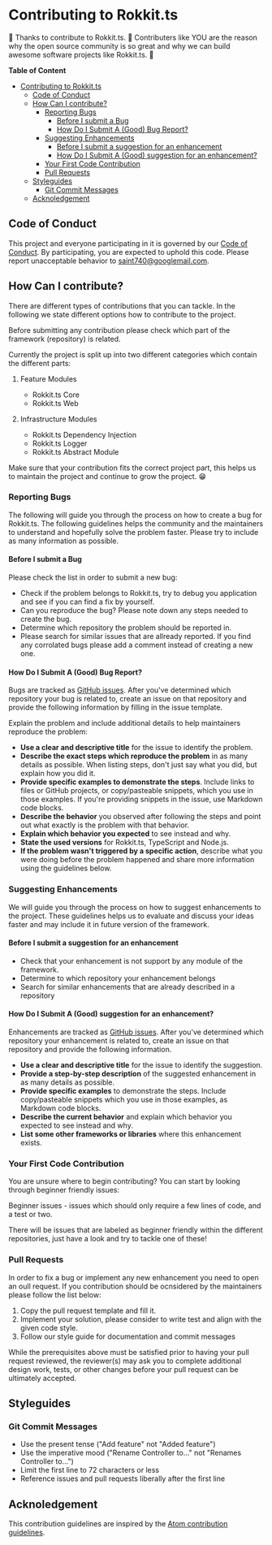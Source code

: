 # Contributing to Rokkit.ts

:confetti_ball: Thanks to contribute to Rokkit.ts. :confetti_ball:
Contributers like YOU are the reason why the open source community is so great and why we can build awesome software projects like Rokkit.ts. :tada:

**Table of Content**

- [Contributing to Rokkit.ts](#contributing-to-rokkitts)
  - [Code of Conduct](#code-of-conduct)
  - [How Can I contribute?](#how-can-i-contribute)
    - [Reporting Bugs](#reporting-bugs)
      - [Before I submit a Bug](#before-i-submit-a-bug)
      - [How Do I Submit A (Good) Bug Report?](#how-do-i-submit-a-good-bug-report)
    - [Suggesting Enhancements](#suggesting-enhancements)
      - [Before I submit a suggestion for an enhancement](#before-i-submit-a-suggestion-for-an-enhancement)
      - [How Do I Submit A (Good) suggestion for an enhancement?](#how-do-i-submit-a-good-suggestion-for-an-enhancement)
    - [Your First Code Contribution](#your-first-code-contribution)
    - [Pull Requests](#pull-requests)
  - [Styleguides](#styleguides)
    - [Git Commit Messages](#git-commit-messages)
  - [Acknoledgement](#acknoledgement)

## Code of Conduct

This project and everyone participating in it is governed by our [Code of Conduct](./CODE_OF_CONDUCT.md). By participating, you are expected to uphold this code. Please report unacceptable behavior to [saint740@googlemail.com](mailto:saint740@googlemail.com).

## How Can I contribute?

There are different types of contributions that you can tackle.
In the following we state different options how to contribute to the project.

Before submitting any contribution please check which part of the framework (repository) is related.

Currently the project is split up into two different categories which contain the different parts:

1. Feature Modules

   - Rokkit.ts Core
   - Rokkit.ts Web

2. Infrastructure Modules

   - Rokkit.ts Dependency Injection
   - Rokkit.ts Logger
   - Rokkit.ts Abstract Module

Make sure that your contribution fits the correct project part, this helps us to maintain the project and continue to grow the project. :grin:

### Reporting Bugs

The following will guide you through the process on how to create a bug for Rokkit.ts. The following guidelines helps the community and the maintainers to understand and hopefully solve the problem faster. Please try to include as many information as possible.

#### Before I submit a Bug

Please check the list in order to submit a new bug:

- Check if the problem belongs to Rokkit.ts, try to debug you application and see if you can find a fix by yourself.
- Can you reproduce the bug? Please note down any steps needed to create the bug.
- Determine which repository the problem should be reported in.
- Please search for similar issues that are allready reported. If you find any corrolated bugs please add a comment instead of creating a new one.

#### How Do I Submit A (Good) Bug Report?

Bugs are tracked as [GitHub issues](https://guides.github.com/features/issues/). After you've determined which repository your bug is related to, create an issue on that repository and provide the following information by filling in the issue template.

Explain the problem and include additional details to help maintainers reproduce the problem:

- **Use a clear and descriptive title** for the issue to identify the problem.
- **Describe the exact steps which reproduce the problem** in as many details as possible. When listing steps, don't just say what you did, but explain how you did it.
- **Provide specific examples to demonstrate the steps**. Include links to files or GitHub projects, or copy/pasteable snippets, which you use in those examples. If you're providing snippets in the issue, use Markdown code blocks.
- **Describe the behavior** you observed after following the steps and point out what exactly is the problem with that behavior.
- **Explain which behavior you expected** to see instead and why.
- **State the used versions** for Rokkit.ts, TypeScript and Node.js.
- **If the problem wasn't triggered by a specific action**, describe what you were doing before the problem happened and share more information using the guidelines below.

### Suggesting Enhancements

We will guide you through the process on how to suggest enhancements to the project. These guidelines helps us to evaluate and discuss your ideas faster and may include it in future version of the framework.

#### Before I submit a suggestion for an enhancement

- Check that your enhancement is not support by any module of the framework.
- Determine to which repository your enhancement belongs
- Search for similar enhancements that are already described in a repository

#### How Do I Submit A (Good) suggestion for an enhancement?

Enhancements are tracked as [GitHub issues](https://guides.github.com/features/issues/). After you've determined which repository your enhancement is related to, create an issue on that repository and provide the following information.

- **Use a clear and descriptive title** for the issue to identify the suggestion.
- **Provide a step-by-step description** of the suggested enhancement in as many details as possible.
- **Provide specific examples** to demonstrate the steps. Include copy/pasteable snippets which you use in those examples, as Markdown code blocks.
- **Describe the current behavior** and explain which behavior you expected to see instead and why.
- **List some other frameworks or libraries** where this enhancement exists.

### Your First Code Contribution

You are unsure where to begin contributing? You can start by looking through beginner friendly issues:

Beginner issues - issues which should only require a few lines of code, and a test or two.

There will be issues that are labeled as beginner friendly within the different repositories, just have a look and try to tackle one of these!

### Pull Requests

In order to fix a bug or implement any new enhancement you need to open an oull request.
If you contribution should be ocnsidered by the maintainers please follow the list below:

1. Copy the pull request template and fill it.
2. Implement your solution, please consider to write test and align with the given code style.
3. Follow our style guide for documentation and commit messages

While the prerequisites above must be satisfied prior to having your pull request reviewed, the reviewer(s) may ask you to complete additional design work, tests, or other changes before your pull request can be ultimately accepted.

## Styleguides

### Git Commit Messages

- Use the present tense ("Add feature" not "Added feature")
- Use the imperative mood ("Rename Controller to..." not "Renames Controller to...")
- Limit the first line to 72 characters or less
- Reference issues and pull requests liberally after the first line

## Acknoledgement

This contribution guidelines are inspired by the [Atom contribution guidelines](https://github.com/atom/atom/blob/master/CONTRIBUTING.md).
